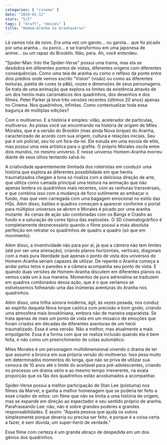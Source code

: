 ```yaml
---
categories: [ "cinema" ]
date: "2019-01-12"
stars: "5/5"
tags: [ "draft", "movies" ]
title: "Homem-Aranha no Aranhaverso"
---
```

Lá vamos nós de novo. Era uma vez um garoto... ou garota... que foi
picadx por uma aranha... ou porco... e se transformou em uma japonesa
de anime... ou um rapaz do Brooklin. Não, pera. Ah, você entendeu.

"Spider-Man: Into the Spider-Verse" possui uma trama, mas ela se desdobra
em diferentes pontos de vistas, diferentes origens com diferentes
consequências. Como uma teia de aranha ou como o reflexo da ponte
entre dois prédios onde vemos escrito "Vision" (visão) ou como as
diferentes texturas, paleta de cores (e p&b), vozes e dimensões de
seus personagens. Se trata de uma animação que explora os limites da
existência através de um dos heróis mais carismáticos dos quadrinhos,
dos desenhos e dos filmes. Peter Parker já teve três versões recentes
(últimos 20 anos) apenas no Cinema. Nos quadrinhos, infinitas. Como
contextualizar toda essa bagunça de múltiplas edições?

Com o multiverso. E a história é simples: vilão, acelerador de
partículas, multiverso. As pistas você vai encontrando na história
de origem de Miles Morales, que é a versão do Brooklin (mas ainda
Nova Iorque) do Aranha, caracterizado de acordo com sua origem,
cultura e relações iniciais. Seu pai é um policial, seu tio um
fora-da-lei. Ele estuda em uma escola de elite, mas possui uma veia
artística para o grafite. O próprio Morales oscila entre dois mundos,
no mesmo universo. E nesse universo Homem-Aranha morreu diante de seus
olhos tentando salvá-lo.

A criatividade aparentemente ilimitada dos roteiristas em conduzir
uma história que explora as diferentes possibilidade em que heróis
traumatizados chegam à tona só rivaliza com a deliciosa direção
de arte, que utiliza como camada principal uma textura na animação
que não apenas lembra os quadrinhos mais recentes, com as ranhuras
transversais, e que combina isso com a mudança de foco sutilmente
ao embaçar o fundo, mas que vem carregada com uma bagagem emocional
no estilo das HQs. Além disso, balões e quadros começam a aparecer
conforme o portal para múltiplos universos se abrem e Morales é picado
por uma aranha mutante. As cenas de ação são combinadas com os Bangs
e Crashs ao fundo e a saturação de cores típica das explosões. O 3D
cinematográrfico é completamente desnecessário quando o filme possui
a mais absoluta perfeição em retratar os quadrinhos de quadro a quadro
(só que em movimento).

Além disso, a inventividade não para por aí, já que a câmera não
tem limites (até por ser uma animação), criando planos horizontais,
verticais, diagonais com a mais pura liberdade que apenas o ponto de
vista dos universos do Homem-Aranha seriam capazes de utilizar. De
repente o Aranha começa a andar pelos tetos e paredes e a câmera
acompanha seu ponto de vista. E quando duas versões de Homem-Aranha
discutem em diferentes planos os vemos cada um à sua maneira. Momentos
de pura adrenalina se traduzem em quadros combinados dessa ação,
que é o que veríamos se estivéssemos folheando uma das inúmeras
aventuras do Aranha nos quadrinhos.

Além disso, uma trilha sonora moderna, ágil, às vezes pesada, nos
conduz ao espírito daquela Nova Iorque caótica com precisão e bom
gosto, criando uma atmosfera mais brookliniana, embora não de maneira
separatista. Se trata apenas de mais um ponto de vista em um mosaico de
emoções que foram criados em décadas de diferentes aventuras de um
herói traumatizado. Essa é uma versão. Não a melhor, mas atualmente
a mais empolgante. Essa é a forma com que se realiza inclusão quando
ela é bem feita, e não como um preenchimento de cotas automático.

Miles Morales é um personagem multidimensional vivendo o drama de ter
que assumir a bronca em sua própria versão do multiverso. Isso pesa
muito em determinados momentos do longa, que não se priva de utilizar
sua censura de 10 anos até o limite do aceitável para pré-adolescentes,
criando no processo um drama sério e ao mesmo tempo irreverente, na exata
proporção que os fãs dos quadrinhos estão acostumados a acompanhar.

Spider-Verse possui a melhor participação de Stan Lee (póstuma) nos
filmes da Marvel, e ganha a melhor homenagem que se poderia ter feito
a esse criador de mitos: um filme que não se limita a uma história de
origem, mas se expande em direção ao espectador e seu sentido próprio
de aranha. Parafraseando Lee: não, não é sobre grandes poderes e
grandes responsabilidades. É assim: "Aquela pessoa que ajuda os outros
simplesmente porque deveria ou precisa ser feito, e porque é a coisa
certa a fazer, é sem dúvida, um super-herói de verdade."

Esse filme com certeza é um grande abraço de despedida em um dos
gênios dos quadrinhos.
